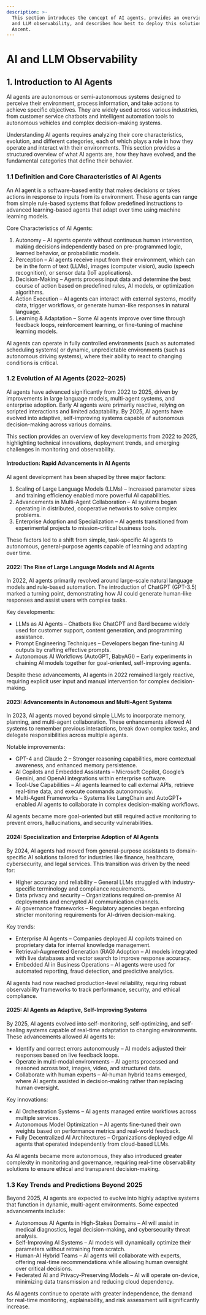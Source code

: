 ```yaml
---
description: >-
  This section introduces the concept of AI agents, provides an overview of AI
  and LLM observability, and describes how best to deploy this solution using
  Ascent.
---
```


# AI and LLM Observability

## 1. Introduction to AI Agents

AI agents are autonomous or semi-autonomous systems designed to perceive their environment, process information, and take actions to achieve specific objectives. They are widely used across various industries, from customer service chatbots and intelligent automation tools to autonomous vehicles and complex decision-making systems.

Understanding AI agents requires analyzing their core characteristics, evolution, and different categories, each of which plays a role in how they operate and interact with their environments. This section provides a structured overview of what AI agents are, how they have evolved, and the fundamental categories that define their behavior.

### 1.1 Definition and Core Characteristics of AI Agents

An AI agent is a software-based entity that makes decisions or takes actions in response to inputs from its environment. These agents can range from simple rule-based systems that follow predefined instructions to advanced learning-based agents that adapt over time using machine learning models.

Core Characteristics of AI Agents:

1. Autonomy – AI agents operate without continuous human intervention, making decisions independently based on pre-programmed logic, learned behavior, or probabilistic models.
2. Perception – AI agents receive input from their environment, which can be in the form of text (LLMs), images (computer vision), audio (speech recognition), or sensor data (IoT applications).
3. Decision-Making – Agents process input data and determine the best course of action based on predefined rules, AI models, or optimization algorithms.
4. Action Execution – AI agents can interact with external systems, modify data, trigger workflows, or generate human-like responses in natural language.
5. Learning & Adaptation – Some AI agents improve over time through feedback loops, reinforcement learning, or fine-tuning of machine learning models.

AI agents can operate in fully controlled environments (such as automated scheduling systems) or dynamic, unpredictable environments (such as autonomous driving systems), where their ability to react to changing conditions is critical.

### 1.2 Evolution of AI Agents (2022–2025)

AI agents have advanced significantly from 2022 to 2025, driven by improvements in large language models, multi-agent systems, and enterprise adoption. Early AI agents were primarily reactive, relying on scripted interactions and limited adaptability. By 2025, AI agents have evolved into adaptive, self-improving systems capable of autonomous decision-making across various domains.

This section provides an overview of key developments from 2022 to 2025, highlighting technical innovations, deployment trends, and emerging challenges in monitoring and observability.

#### Introduction: Rapid Advancements in AI Agents

AI agent development has been shaped by three major factors:

1. Scaling of Large Language Models (LLMs) – Increased parameter sizes and training efficiency enabled more powerful AI capabilities.
2. Advancements in Multi-Agent Collaboration – AI systems began operating in distributed, cooperative networks to solve complex problems.
3. Enterprise Adoption and Specialization – AI agents transitioned from experimental projects to mission-critical business tools.

These factors led to a shift from simple, task-specific AI agents to autonomous, general-purpose agents capable of learning and adapting over time.

#### 2022: The Rise of Large Language Models and AI Agents

In 2022, AI agents primarily revolved around large-scale natural language models and rule-based automation. The introduction of ChatGPT (GPT-3.5) marked a turning point, demonstrating how AI could generate human-like responses and assist users with complex tasks.

Key developments:

* LLMs as AI Agents – Chatbots like ChatGPT and Bard became widely used for customer support, content generation, and programming assistance.
* Prompt Engineering Techniques – Developers began fine-tuning AI outputs by crafting effective prompts.
* Autonomous AI Workflows (AutoGPT, BabyAGI) – Early experiments in chaining AI models together for goal-oriented, self-improving agents.

Despite these advancements, AI agents in 2022 remained largely reactive, requiring explicit user input and manual intervention for complex decision-making.

#### 2023: Advancements in Autonomous and Multi-Agent Systems

In 2023, AI agents moved beyond simple LLMs to incorporate memory, planning, and multi-agent collaboration. These enhancements allowed AI systems to remember previous interactions, break down complex tasks, and delegate responsibilities across multiple agents.

Notable improvements:

* GPT-4 and Claude 2 – Stronger reasoning capabilities, more contextual awareness, and enhanced memory persistence.
* AI Copilots and Embedded Assistants – Microsoft Copilot, Google’s Gemini, and OpenAI integrations within enterprise software.
* Tool-Use Capabilities – AI agents learned to call external APIs, retrieve real-time data, and execute commands autonomously.
* Multi-Agent Frameworks – Systems like LangChain and AutoGPT+ enabled AI agents to collaborate in complex decision-making workflows.

AI agents became more goal-oriented but still required active monitoring to prevent errors, hallucinations, and security vulnerabilities.

#### 2024: Specialization and Enterprise Adoption of AI Agents

By 2024, AI agents had moved from general-purpose assistants to domain-specific AI solutions tailored for industries like finance, healthcare, cybersecurity, and legal services. This transition was driven by the need for:

* Higher accuracy and reliability – General LLMs struggled with industry-specific terminology and compliance requirements.
* Data privacy and security – Organizations required on-premise AI deployments and encrypted AI communication channels.
* AI governance frameworks – Regulatory agencies began enforcing stricter monitoring requirements for AI-driven decision-making.

Key trends:

* Enterprise AI Agents – Companies deployed AI copilots trained on proprietary data for internal knowledge management.
* Retrieval-Augmented Generation (RAG) Adoption – AI models integrated with live databases and vector search to improve response accuracy.
* Embedded AI in Business Operations – AI agents were used for automated reporting, fraud detection, and predictive analytics.

AI agents had now reached production-level reliability, requiring robust observability frameworks to track performance, security, and ethical compliance.

#### 2025: AI Agents as Adaptive, Self-Improving Systems

By 2025, AI agents evolved into self-monitoring, self-optimizing, and self-healing systems capable of real-time adaptation to changing environments. These advancements allowed AI agents to:

* Identify and correct errors autonomously – AI models adjusted their responses based on live feedback loops.
* Operate in multi-modal environments – AI agents processed and reasoned across text, images, video, and structured data.
* Collaborate with human experts – AI-human hybrid teams emerged, where AI agents assisted in decision-making rather than replacing human oversight.

Key innovations:

* AI Orchestration Systems – AI agents managed entire workflows across multiple services.
* Autonomous Model Optimization – AI agents fine-tuned their own weights based on performance metrics and real-world feedback.
* Fully Decentralized AI Architectures – Organizations deployed edge AI agents that operated independently from cloud-based LLMs.

As AI agents became more autonomous, they also introduced greater complexity in monitoring and governance, requiring real-time observability solutions to ensure ethical and transparent decision-making.

### 1.3 Key Trends and Predictions Beyond 2025

Beyond 2025, AI agents are expected to evolve into highly adaptive systems that function in dynamic, multi-agent environments. Some expected advancements include:

* Autonomous AI Agents in High-Stakes Domains – AI will assist in medical diagnostics, legal decision-making, and cybersecurity threat analysis.
* Self-Improving AI Systems – AI models will dynamically optimize their parameters without retraining from scratch.
* Human-AI Hybrid Teams – AI agents will collaborate with experts, offering real-time recommendations while allowing human oversight over critical decisions.
* Federated AI and Privacy-Preserving Models – AI will operate on-device, minimizing data transmission and reducing cloud dependency.

As AI agents continue to operate with greater independence, the demand for real-time monitoring, explainability, and risk assessment will significantly increase.
